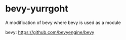 # bevy-yurrgoht
A modification of bevy where bevy is used as a module

bevy: https://github.com/bevyengine/bevy
